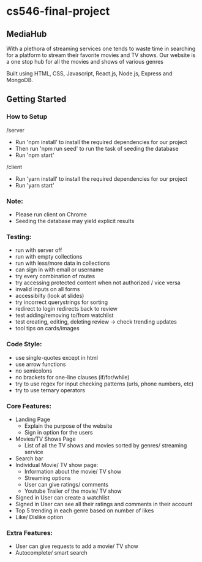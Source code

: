 # cs546-final-project

## MediaHub

With a plethora of streaming services one tends to waste time in searching for a platform to stream their favorite movies and TV shows.
Our website is a one stop hub for all the movies and shows of various genres

Built using HTML, CSS, Javascript, React.js, Node.js, Express and MongoDB.

## Getting Started

### How to Setup
/server
- Run 'npm install' to install the required dependencies for our project
- Then run 'npm run seed' to run the task of seeding the database
- Run 'npm start'

/client
- Run 'yarn install' to install the required dependencies for our project
- Run 'yarn start'

### Note:
- Please run client on Chrome
- Seeding the database may yield explicit results

### Testing:
 - run with server off
 - run with empty collections
 - run with less/more data in collections
 - can sign in with email or username
 - try every combination of routes
 - try accessing protected content when not authorized / vice versa
 - invalid inputs on all forms
 - accessibilty (look at slides)
 - try incorrect querystrings for sorting
 - redirect to login redirects back to review
 - test adding/removing to/from watchlist
 - test creating, editing, deleting review -> check trending updates
 - tool tips on cards/images

### Code Style:
 - use single-quotes except in html
 - use arrow functions
 - no semicolons
 - no brackets for one-line clauses (if/for/while)
 - try to use regex for input checking patterns (urls, phone numbers, etc)
 - try to use ternary operators

### Core Features:
- Landing Page
    * Explain the purpose of the website
    * Sign in option for the users
- Movies/TV Shows Page
    * List of all the TV shows and movies sorted by genres/ streaming service
- Search bar
- Individual Movie/ TV show page:
    * Information about the movie/ TV show
    * Streaming options
    * User can give ratings/ comments
    * Youtube Trailer of the movie/ TV show
- Signed in User can create a watchlist
- Signed in User can see all their ratings and comments in their account
- Top 5 trending in each genre based on number of likes
- Like/ Dislike option

### Extra Features:
- User can give requests to add a movie/ TV show
- Autocomplete/ smart search